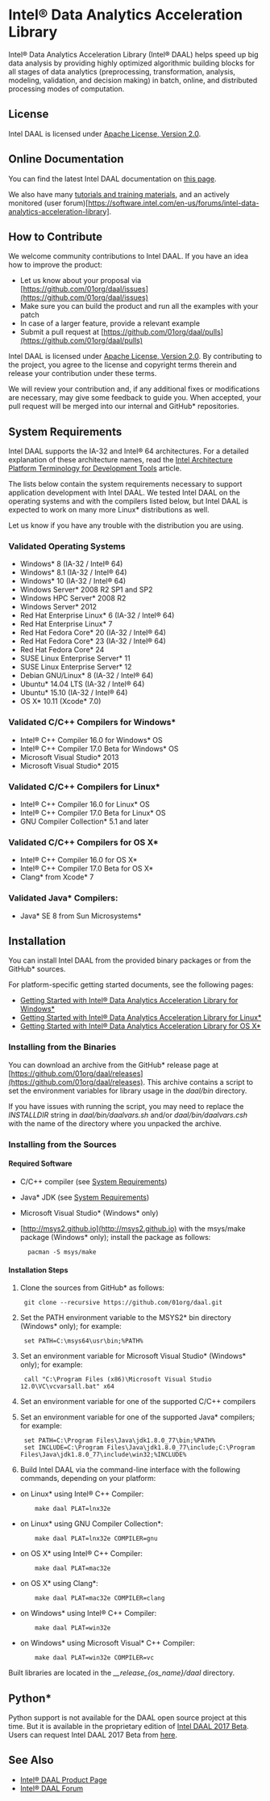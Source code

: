 # Intel&reg; Data Analytics Acceleration Library
Intel&reg; Data Analytics Acceleration Library (Intel&reg; DAAL) helps speed up big data analysis by providing highly optimized algorithmic building blocks for all stages of data analytics (preprocessing, transformation, analysis, modeling, validation, and decision making) in batch, online, and distributed processing modes of computation.

## License
Intel DAAL is licensed under [Apache License, Version 2.0](http://www.apache.org/licenses/LICENSE-2.0).

## Online Documentation
You can find the latest Intel DAAL documentation on [this page](https://software.intel.com/en-us/intel-daal-support/documentation).

We also have many [tutorials and training
materials](https://software.intel.com/en-us/intel-daal-support/training), and an actively monitored
(user
 forum)[https://software.intel.com/en-us/forums/intel-data-analytics-acceleration-library].

## How to Contribute
We welcome community contributions to Intel DAAL. If you have an idea how to improve the product:

* Let us know about your proposal via [https://github.com/01org/daal/issues](https://github.com/01org/daal/issues)
* Make sure you can build the product and run all the examples with your patch
* In case of a larger feature, provide a relevant example
* Submit a pull request at [https://github.com/01org/daal/pulls](https://github.com/01org/daal/pulls)

Intel DAAL is licensed under [Apache License, Version
2.0](http://www.apache.org/licenses/LICENSE-2.0). By contributing to the
project, you agree to the license and copyright terms therein and release your
contribution under these terms. 

We will review your contribution and, if any additional fixes or modifications are necessary, may give some feedback to guide you. When accepted, your pull request will be merged into our internal and GitHub* repositories.

## <a name="system-requirements"></a>System Requirements
Intel DAAL supports the IA-32 and Intel&reg; 64 architectures. For a detailed explanation of these architecture names, read the [Intel Architecture Platform Terminology for Development Tools](https://software.intel.com/en-us/articles/intel-architecture-platform-terminology-for-development-tools) article.

The lists below contain the system requirements necessary to support application development with Intel DAAL. We tested Intel DAAL on the operating systems and with the compilers listed below, but Intel DAAL is expected to work on many more Linux* distributions as well.

Let us know if you have any trouble with the distribution you are using.

### Validated Operating Systems
* Windows* 8 (IA-32 / Intel&reg; 64)
* Windows* 8.1 (IA-32 / Intel&reg; 64)
* Windows* 10 (IA-32 / Intel&reg; 64)
* Windows Server* 2008 R2 SP1 and SP2
* Windows HPC Server* 2008 R2
* Windows Server* 2012
* Red Hat Enterprise Linux* 6 (IA-32 / Intel&reg; 64)
* Red Hat Enterprise Linux* 7
* Red Hat Fedora Core* 20 (IA-32 / Intel&reg; 64)
* Red Hat Fedora Core* 23 (IA-32 / Intel&reg; 64)
* Red Hat Fedora Core* 24
* SUSE Linux Enterprise Server* 11
* SUSE Linux Enterprise Server* 12
* Debian GNU/Linux* 8 (IA-32 / Intel&reg; 64)
* Ubuntu* 14.04 LTS (IA-32 / Intel&reg; 64)
* Ubuntu* 15.10 (IA-32 / Intel&reg; 64)
* OS X\* 10.11 (Xcode* 7.0)

### Validated C/C++ Compilers for Windows*
* Intel&reg; C++ Compiler 16.0 for Windows* OS
* Intel&reg; C++ Compiler 17.0 Beta for Windows* OS
* Microsoft Visual Studio* 2013
* Microsoft Visual Studio* 2015

### Validated C/C++ Compilers for Linux*
* Intel&reg; C++ Compiler 16.0 for Linux* OS
* Intel&reg; C++ Compiler 17.0 Beta for Linux* OS
* GNU Compiler Collection* 5.1 and later

### Validated C/C++ Compilers for OS X*
* Intel&reg; C++ Compiler 16.0 for OS X*
* Intel&reg; C++ Compiler 17.0 Beta for OS X*
* Clang\* from Xcode* 7

### Validated Java* Compilers:
* Java\* SE 8 from Sun Microsystems*

## Installation
You can install Intel DAAL from the provided binary packages or from the GitHub* sources.

For platform-specific getting started documents, see the following pages:

* [Getting Started with Intel&reg; Data Analytics Acceleration Library for Windows*](https://software.intel.com/en-us/get-started-with-daal-for-windows)
* [Getting Started with Intel&reg; Data Analytics Acceleration Library for Linux*](https://software.intel.com/en-us/get-started-with-daal-for-linux)
* [Getting Started with Intel&reg; Data Analytics Acceleration Library for OS X*](https://software.intel.com/en-us/get-started-with-daal-for-osx)

### Installing from the Binaries
You can download an archive from the GitHub\* release page at [https://github.com/01org/daal/releases](https://github.com/01org/daal/releases). This archive contains a script to set the environment variables for library usage in the *daal/bin* directory.

If you have issues with running the script, you may need to replace the *INSTALLDIR* string in *daal/bin/daalvars.sh* and/or *daal/bin/daalvars.csh* with the name of the directory where you unpacked the archive.

### Installing from the Sources

#### Required Software
* C/C++ compiler (see [System Requirements](#system-requirements))
* Java\* JDK (see [System Requirements](#system-requirements))
* Microsoft Visual Studio\* (Windows* only)
* [http://msys2.github.io](http://msys2.github.io) with the msys/make package (Windows* only); install the package as follows:

        pacman -S msys/make

#### Installation Steps
1. Clone the sources from GitHub* as follows:

        git clone --recursive https://github.com/01org/daal.git

2. Set the PATH environment variable to the MSYS2\* bin directory (Windows* only); for example:

        set PATH=C:\msys64\usr\bin;%PATH%

3. Set an environment variable for Microsoft Visual Studio\* (Windows* only); for example:

        call "C:\Program Files (x86)\Microsoft Visual Studio 12.0\VC\vcvarsall.bat" x64

4. Set an environment variable for one of the supported C/C++ compilers

5. Set an environment variable for one of the supported Java* compilers; for example:

        set PATH=C:\Program Files\Java\jdk1.8.0_77\bin;%PATH%
        set INCLUDE=C:\Program Files\Java\jdk1.8.0_77\include;C:\Program Files\Java\jdk1.8.0_77\include\win32;%INCLUDE%

6. Build Intel DAAL via the command-line interface with the following commands, depending on your platform:

 *  on Linux\* using Intel&reg; C++ Compiler:

            make daal PLAT=lnx32e

 *  on Linux\* using GNU Compiler Collection\*:

            make daal PLAT=lnx32e COMPILER=gnu

 *  on OS X* using Intel&reg; C++ Compiler:

            make daal PLAT=mac32e

 *  on OS X\* using Clang\*:

            make daal PLAT=mac32e COMPILER=clang

 *  on Windows* using Intel&reg; C++ Compiler:

            make daal PLAT=win32e

 *  on Windows\* using Microsoft Visual* C++ Compiler:

            make daal PLAT=win32e COMPILER=vc

Built libraries are located in the *\_\_release\_{os_name}/daal* directory.

## Python*
<!--- Add this back when we are clear about Python support.
Intel DAAL can be also used with Python\* interfaces. You can find the pyDAAL package at [http://anaconda.org/intel/pydaal](http://anaconda.org/intel/pydaal).
-->
Python support is not available for the DAAL open source project at this time.
But it is available in the proprietary edition of [Intel DAAL 2017
Beta](https://software.intel.com/en-us/articles/intel-daal-2017-release-notes).
Users can request Intel DAAL 2017 Beta from
[here](https://softwareproductsurvey.intel.com/f/150587/1103/).

## See Also
* [Intel&reg; DAAL Product Page](https://software.intel.com/en-us/intel-daal)
* [Intel&reg; DAAL Forum](https://software.intel.com/en-us/forums/intel-data-analytics-acceleration-library)
